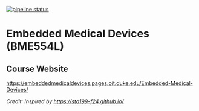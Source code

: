 [![pipeline status](https://gitlab.oit.duke.edu/EmbeddedMedicalDevices/Embedded-Medical-Devices/badges/main/pipeline.svg)](https://gitlab.oit.duke.edu/EmbeddedMedicalDevices/Embedded-Medical-Devices/-/commits/main) 

# Embedded Medical Devices (BME554L)

## Course Website

https://embeddedmedicaldevices.pages.oit.duke.edu/Embedded-Medical-Devices/

*Credit: Inspired by https://sta199-f24.github.io/*
